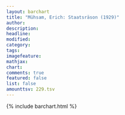 ```yaml
---
layout: barchart
title: "Mühsam, Erich: Staatsräson (1929)"
author:
description:
headline:
modified:
category:
tags:
imagefeature: 
mathjax: 
chart: 
comments: true
featured: false
list: false
amounttsv: 229.tsv
---
```

{% include barchart.html %}
